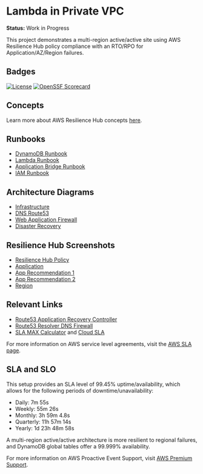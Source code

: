 # Lambda in Private VPC

**Status:** Work in Progress

This project demonstrates a multi-region active/active site using AWS Resilience Hub policy compliance with an RTO/RPO for Application/AZ/Region failures.

## Badges

[![License](https://img.shields.io/github/license/Hack23/lambda-in-private-vpc.svg)](https://github.com/Hack23/lambda-in-private-vpc/raw/master/LICENSE.md) [![OpenSSF Scorecard](https://api.securityscorecards.dev/projects/github.com/Hack23/lambda-in-private-vpc/badge)](https://api.securityscorecards.dev/projects/github.com/Hack23/lambda-in-private-vpc)

## Concepts

Learn more about AWS Resilience Hub concepts [here](https://docs.aws.amazon.com/resilience-hub/latest/userguide/concepts-terms.html).

## Runbooks

- [DynamoDB Runbook](https://docs.aws.amazon.com/systems-manager-automation-runbooks/latest/userguide/automation-ref-ddb.html)
- [Lambda Runbook](https://docs.aws.amazon.com/systems-manager-automation-runbooks/latest/userguide/automation-ref-lam.html)
- [Application Bridge Runbook](https://docs.aws.amazon.com/systems-manager-automation-runbooks/latest/userguide/automation-ref-abp.html)
- [IAM Runbook](https://docs.aws.amazon.com/systems-manager-automation-runbooks/latest/userguide/automation-ref-iam.html)

## Architecture Diagrams

- [Infrastructure](cloudformation/template.png)
- [DNS Route53](cloudformation/route53.png)
- [Web Application Firewall](cloudformation/waf.png)
- [Disaster Recovery](cloudformation/disaster-recovery.png)


## Resilience Hub Screenshots

- [Resilience Hub Policy](ResilienceHubPolicy.png)
- [Application](ResiliencyHub-App.png)
- [App Recommendation 1](ResiliencyHub-App-rec1.png)
- [App Recommendation 2](ResiliencyHub-App-rec2.png)
- [Region](ResHub-region.png)

## Relevant Links

- [Route53 Application Recovery Controller](https://aws.amazon.com/route53/application-recovery-controller/)
- [Route53 Resolver DNS Firewall](https://docs.aws.amazon.com/Route53/latest/DeveloperGuide/resolver-dns-firewall.html)
- [SLA MAX Calculator](https://github.com/mikaelvesavuori/slamax) and [Cloud SLA](https://github.com/mikaelvesavuori/cloud-sla)

For more information on AWS service level agreements, visit the [AWS SLA page](https://aws.amazon.com/legal/service-level-agreements/).

## SLA and SLO

This setup provides an SLA level of 99.45% uptime/availability, which allows for the following periods of downtime/unavailability:

- Daily: 7m 55s
- Weekly: 55m 26s
- Monthly: 3h 59m 4.8s
- Quarterly: 11h 57m 14s
- Yearly: 1d 23h 48m 58s

A multi-region active/active architecture is more resilient to regional failures, and DynamoDB global tables offer a 99.999% availability.

For more information on AWS Proactive Event Support, visit [AWS Premium Support](https://aws.amazon.com/premiumsupport/technology/pes/).
